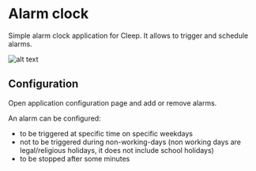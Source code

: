 # Alarm clock

Simple alarm clock application for Cleep. It allows to trigger and schedule alarms.

![alt text](https://github.com/tangb/cleepapp-alarmclock/raw/master/resources/alarmclock.jpg)

## Configuration

Open application configuration page and add or remove alarms.

An alarm can be configured:
- to be triggered at specific time on specific weekdays
- not to be triggered during non-working-days (non working days are legal/religious holidays, it does not include school holidays)
- to be stopped after some minutes

